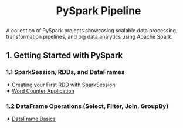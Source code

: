 # <p align="center"> PySpark Pipeline </p>
A collection of PySpark projects showcasing scalable data processing, transformation pipelines, and big data analytics 
using Apache Spark.

## 1. Getting Started with PySpark
### 1.1 SparkSession, RDDs, and DataFrames
✦ [Creating your First RDD with SparkSession](Python%20Scripts/Creating%20Your%20First%20RDD%20with%20SparkSession.ipynb)<br />
✦ [Word Counter Application](Python%20Scripts/Word%20Counter%20Application.ipynb)<br />

### 1.2 DataFrame Operations (Select, Filter, Join, GroupBy)
✦ [DataFrame Basics](Python%20Scripts/DataFrame%20Basics.ipynb)<br />

